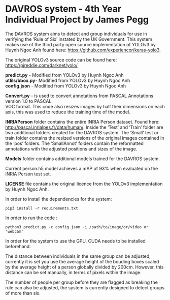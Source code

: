 # DAVROS system - 4th Year Individual Project by James Pegg

The DAVROS system aims to detect and group individuals for use in verifying the ‘Rule of Six’ instated by the UK Government. This system makes use of the third party open source implementation of YOLOv3 by Huynh Ngoc Anh found here: https://github.com/experiencor/keras-yolo3.

The original YOLOv3 source code can be found here: https://pjreddie.com/darknet/yolo/

 <b>predict.py</b> - Modified from YOLOv3 by Huynh Ngoc Anh <br />
<b>utlils/bbox.py</b>-  Modified from YOLOv3 by Huynh Ngoc Anh <br />
<b>config.json</b> -  Modified from YOLOv3 by Huynh Ngoc Anh <br />

<b>Convert.py</b> - is used to convert annotations from PASCAL Annotations version 1.0 to PASCAL  
VOC format. This code also resizes images by half their dimensions on each axis, this was used to reduce the training time of the model.

<b>INRIAPerson</b> folder contains the entire INRIA Person dataset. Found here: http://pascal.inrialpes.fr/data/human/. Inside the ‘Test’ and ‘Train’ folder are two additional folders created for the DAVROS system. The ‘Small’  test or train folder contains the resized versions of the original images contained in the ‘pos’ folders. The ‘SmallAnnot’ folders contain the reformatted annotations with the adjusted positions and sizes of the image.

<b>Models</b>  folder contains additional models trained for the DAVROS system.  

Current person.h5 model achieves a mAP of 93% when evaluated on the INRIA Person test set.

<b>LICENSE</b> file contains the original licence from the YOLOv3 implementation by Huynh Ngoc Anh. 

In order to install the dependencies for the system:
```
pip3 install -r requirements.txt
```
In  order to run the code :
```
python3 predict.py -c config.json -i /path/to/image/or/video or 'webcam'
```

In order for the system to use the GPU, CUDA needs to be installed beforehand.

The distance between individuals in the same group can be adjusted, currently it is set you use the average height of the bouding boxes scaled by the average height of a person globally divided by 200cm. However, this distance can be set manually, in terms of pixels within the image.

The number of people per group before they are flagged as breaking the rule can also be adjusted, the system is currently designed to detect groups of more than six.
